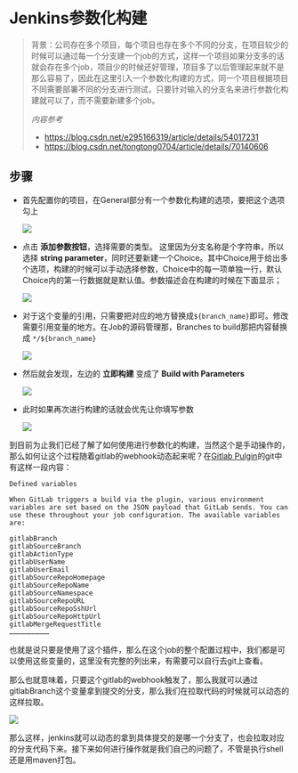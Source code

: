 # Jenkins参数化构建

> 背景：公司存在多个项目，每个项目也存在多个不同的分支，在项目较少的时候可以通过每一个分支建一个job的方式，这样一个项目如果分支多的话就会存在多个job，项目少的时候还好管理，项目多了以后管理起来就不是那么容易了，因此在这里引入一个参数化构建的方式，同一个项目根据项目不同需要部署不同的分支进行测试，只要针对输入的分支名来进行参数化构建就可以了，而不需要新建多个job。
>
> *内容参考*
>
> - https://blog.csdn.net/e295166319/article/details/54017231
> - https://blog.csdn.net/tongtong0704/article/details/70140606

## 步骤

- 首先配置你的项目，在General部分有一个参数化构建的选项，要把这个选项勾上

  ![](http://tuku.dcgamer.top/18-8-27/9045986.jpg)

- 点击 **添加参数按钮**，选择需要的类型。 这里因为分支名称是个字符串，所以选择 **string parameter**，同时还要新建一个Choice。其中Choice用于给出多个选项，构建的时候可以手动选择参数，Choice中的每一项单独一行，默认Choice内的第一行数据就是默认值。参数描述会在构建的时候在下面显示；

  ![](http://tuku.dcgamer.top/18-8-27/52431151.jpg)

- 对于这个变量的引用，只需要把对应的地方替换成`${branch_name}`即可。修改需要引用变量的地方。在Job的源码管理那，Branches to build那把内容替换成 `*/${branch_name}`

  ![](http://tuku.dcgamer.top/18-8-27/81220879.jpg)

- 然后就会发现，左边的 **立即构建** 变成了 **Build with Parameters**

  ![](http://tuku.dcgamer.top/18-8-27/23148672.jpg)

- 此时如果再次进行构建的话就会优先让你填写参数

  ![](http://tuku.dcgamer.top/18-8-27/2392000.jpg)

到目前为止我们已经了解了如何使用进行参数化的构建，当然这个是手动操作的，那么如何让这个过程随着gitlab的webhook动态起来呢？在[Gitlab Pulgin](https://github.com/jenkinsci/gitlab-plugin)的git中有这样一段内容：

```
Defined variables

When GitLab triggers a build via the plugin, various environment variables are set based on the JSON payload that GitLab sends. You can use these throughout your job configuration. The available variables are:

gitlabBranch
gitlabSourceBranch
gitlabActionType
gitlabUserName
gitlabUserEmail
gitlabSourceRepoHomepage
gitlabSourceRepoName
gitlabSourceNamespace
gitlabSourceRepoURL
gitlabSourceRepoSshUrl
gitlabSourceRepoHttpUrl
gitlabMergeRequestTitle
…………………………
```

也就是说只要是使用了这个插件，那么在这个job的整个配置过程中，我们都是可以使用这些变量的，这里没有完整的列出来，有需要可以自行去git上查看。

那么也就意味着，只要这个gitlab的webhook触发了，那么我就可以通过gitlabBranch这个变量拿到提交的分支，那么我们在拉取代码的时候就可以动态的这样拉取。

![](http://tuku.dcgamer.top/18-8-27/66618431.jpg)

那么这样，jenkins就可以动态的拿到具体提交的是哪一个分支了，也会拉取对应的分支代码下来。接下来如何进行操作就是我们自己的问题了，不管是执行shell还是用maven打包。